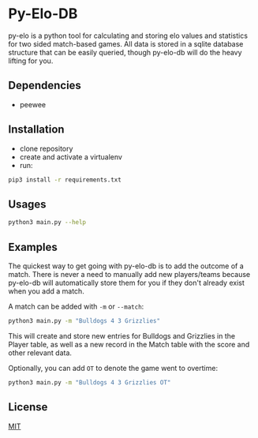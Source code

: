 # Py-Elo-DB

py-elo is a python tool for calculating and storing elo values and statistics for two sided match-based games. All data is stored in a sqlite database structure that can be easily queried, though py-elo-db will do the heavy lifting for you.

## Dependencies
- peewee

## Installation
- clone repository
- create and activate a virtualenv
- run: 
```bash
pip3 install -r requirements.txt
```

## Usages
```bash
python3 main.py --help
```

## Examples
The quickest way to get going with py-elo-db is to add the outcome of a match. There is never a need to manually add new players/teams because py-elo-db will automatically store them for you if they don't already exist when you add a match.

A match can be added with `-m` or `--match`:
```bash
python3 main.py -m "Bulldogs 4 3 Grizzlies"
```
This will create and store new entries for Bulldogs and Grizzlies in the Player table, as well as a new record in the Match table with the score and other relevant data.

Optionally, you can add `OT` to denote the game went to overtime:
```bash
python3 main.py -m "Bulldogs 4 3 Grizzlies OT"
```


## License
[MIT](https://choosealicense.com/licenses/mit/)